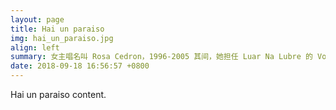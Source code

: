 ```yaml
---
layout: page
title: Hai un paraiso
img: hai_un_paraiso.jpg
align: left
summary: 女主唱名叫 Rosa Cedron，1996-2005 其间，她担任 Luar Na Lubre 的 Vocals，而 LNL 是来自 Galicia Span（西班牙加利西亚地区）的一支凯尔特风格的乐队，这首歌以夜色和月光来形容这片被人类污染的大海曾经是多么美丽，希望大海可以早日复原，而且人类不应该继续破坏。
date: 2018-09-18 16:56:57 +0800
---
```


Hai un paraiso content.